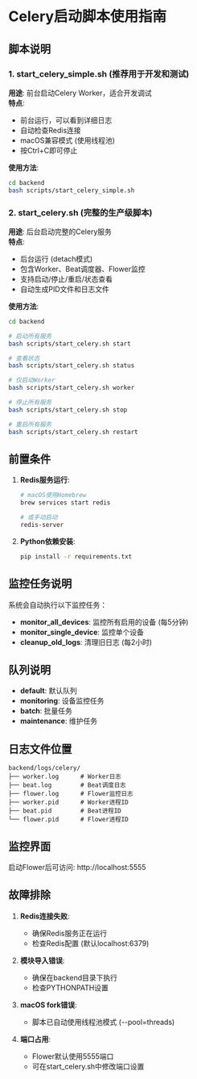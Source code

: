 # Celery启动脚本使用指南

## 脚本说明

### 1. start_celery_simple.sh (推荐用于开发和测试)
**用途**: 前台启动Celery Worker，适合开发调试  
**特点**: 
- 前台运行，可以看到详细日志
- 自动检查Redis连接
- macOS兼容模式 (使用线程池)
- 按Ctrl+C即可停止

**使用方法**:
```bash
cd backend
bash scripts/start_celery_simple.sh
```

### 2. start_celery.sh (完整的生产级脚本)
**用途**: 后台启动完整的Celery服务  
**特点**:
- 后台运行 (detach模式)
- 包含Worker、Beat调度器、Flower监控
- 支持启动/停止/重启/状态查看
- 自动生成PID文件和日志文件

**使用方法**:
```bash
cd backend

# 启动所有服务
bash scripts/start_celery.sh start

# 查看状态
bash scripts/start_celery.sh status

# 仅启动Worker
bash scripts/start_celery.sh worker

# 停止所有服务
bash scripts/start_celery.sh stop

# 重启所有服务
bash scripts/start_celery.sh restart
```

## 前置条件

1. **Redis服务运行**:
   ```bash
   # macOS使用Homebrew
   brew services start redis
   
   # 或手动启动
   redis-server
   ```

2. **Python依赖安装**:
   ```bash
   pip install -r requirements.txt
   ```

## 监控任务说明

系统会自动执行以下监控任务：

- **monitor_all_devices**: 监控所有启用的设备 (每5分钟)
- **monitor_single_device**: 监控单个设备
- **cleanup_old_logs**: 清理旧日志 (每2小时)

## 队列说明

- **default**: 默认队列
- **monitoring**: 设备监控任务
- **batch**: 批量任务
- **maintenance**: 维护任务

## 日志文件位置

```
backend/logs/celery/
├── worker.log      # Worker日志
├── beat.log        # Beat调度日志
├── flower.log      # Flower监控日志
├── worker.pid      # Worker进程ID
├── beat.pid        # Beat进程ID
└── flower.pid      # Flower进程ID
```

## 监控界面

启动Flower后可访问: http://localhost:5555

## 故障排除

1. **Redis连接失败**:
   - 确保Redis服务正在运行
   - 检查Redis配置 (默认localhost:6379)

2. **模块导入错误**:
   - 确保在backend目录下执行
   - 检查PYTHONPATH设置

3. **macOS fork错误**:
   - 脚本已自动使用线程池模式 (--pool=threads)

4. **端口占用**:
   - Flower默认使用5555端口
   - 可在start_celery.sh中修改端口设置 